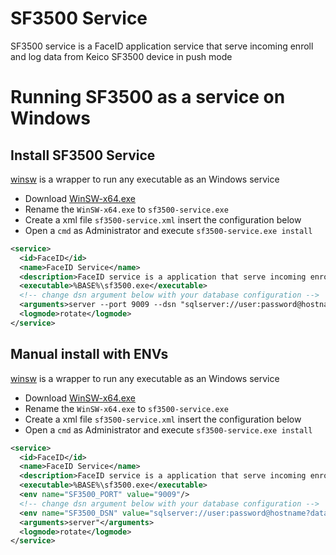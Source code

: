 # SF3500 Service
SF3500 service is a FaceID application service that serve incoming enroll and log data from Keico SF3500 device in push mode

# Running SF3500 as a service on Windows

## Install SF3500 Service

[winsw](https://github.com/kohsuke/winsw) is a wrapper to run any executable as an Windows service

- Download [WinSW-x64.exe](https://github.com/winsw/winsw/releases/download/v2.11.0/WinSW-x64.exe)
- Rename the `WinSW-x64.exe` to `sf3500-service.exe`
- Create a xml file `sf3500-service.xml` insert the configuration below
- Open a `cmd` as Administrator and execute `sf3500-service.exe install`

```xml
<service>
  <id>FaceID</id>
  <name>FaceID Service</name>
  <description>FaceID service is a application that serve incoming enroll and log data from Keico SF3500 device in push mode</description>
  <executable>%BASE%\sf3500.exe</executable>
  <!-- change dsn argument below with your database configuration -->
  <arguments>server --port 9009 --dsn "sqlserver://user:password@hostname?database=FaceID"</arguments>
  <logmode>rotate</logmode>
</service>
```

## Manual install with ENVs

[winsw](https://github.com/kohsuke/winsw) is a wrapper to run any executable as an Windows service

- Download [WinSW-x64.exe](https://github.com/winsw/winsw/releases/download/v2.11.0/WinSW-x64.exe)
- Rename the `WinSW-x64.exe` to `sf3500-service.exe`
- Create a xml file `sf3500-service.xml` insert the configuration below
- Open a `cmd` as Administrator and execute `sf3500-service.exe install`

```xml
<service>
  <id>FaceID</id>
  <name>FaceID Service</name>
  <description>FaceID service is a application that serve incoming enroll and log data from Keico SF3500 device in push mode</description>
  <executable>%BASE%\sf3500.exe</executable>
  <env name="SF3500_PORT" value="9009"/>
  <!-- change dsn argument below with your database configuration -->
  <env name="SF3500_DSN" value="sqlserver://user:password@hostname?database=FaceID"/>
  <arguments>server"</arguments>
  <logmode>rotate</logmode>
</service>
```